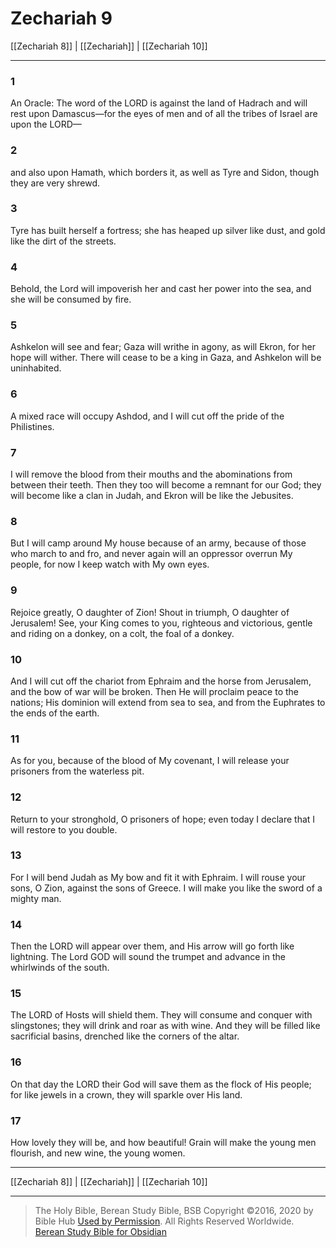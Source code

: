 # Zechariah 9

[[Zechariah 8]] | [[Zechariah]] | [[Zechariah 10]]

---

### 1
An Oracle: The word of the LORD is against the land of Hadrach and will rest upon Damascus—for the eyes of men and of all the tribes of Israel are upon the LORD—

### 2
and also upon Hamath, which borders it, as well as Tyre and Sidon, though they are very shrewd.

### 3
Tyre has built herself a fortress; she has heaped up silver like dust, and gold like the dirt of the streets.

### 4
Behold, the Lord will impoverish her and cast her power into the sea, and she will be consumed by fire.

### 5
Ashkelon will see and fear; Gaza will writhe in agony, as will Ekron, for her hope will wither. There will cease to be a king in Gaza, and Ashkelon will be uninhabited.

### 6
A mixed race will occupy Ashdod, and I will cut off the pride of the Philistines.

### 7
I will remove the blood from their mouths and the abominations from between their teeth. Then they too will become a remnant for our God; they will become like a clan in Judah, and Ekron will be like the Jebusites.

### 8
But I will camp around My house because of an army, because of those who march to and fro, and never again will an oppressor overrun My people, for now I keep watch with My own eyes.

### 9
Rejoice greatly, O daughter of Zion! Shout in triumph, O daughter of Jerusalem! See, your King comes to you, righteous and victorious, gentle and riding on a donkey, on a colt, the foal of a donkey.

### 10
And I will cut off the chariot from Ephraim and the horse from Jerusalem, and the bow of war will be broken. Then He will proclaim peace to the nations; His dominion will extend from sea to sea, and from the Euphrates to the ends of the earth.

### 11
As for you, because of the blood of My covenant, I will release your prisoners from the waterless pit.

### 12
Return to your stronghold, O prisoners of hope; even today I declare that I will restore to you double.

### 13
For I will bend Judah as My bow and fit it with Ephraim. I will rouse your sons, O Zion, against the sons of Greece. I will make you like the sword of a mighty man.

### 14
Then the LORD will appear over them, and His arrow will go forth like lightning. The Lord GOD will sound the trumpet and advance in the whirlwinds of the south.

### 15
The LORD of Hosts will shield them. They will consume and conquer with slingstones; they will drink and roar as with wine. And they will be filled like sacrificial basins, drenched like the corners of the altar.

### 16
On that day the LORD their God will save them as the flock of His people; for like jewels in a crown, they will sparkle over His land.

### 17
How lovely they will be, and how beautiful! Grain will make the young men flourish, and new wine, the young women.

---

[[Zechariah 8]] | [[Zechariah]] | [[Zechariah 10]]

---

> The Holy Bible, Berean Study Bible, BSB
> Copyright &copy;2016, 2020 by Bible Hub
> [Used by Permission](https://berean.bible/terms.htm). All Rights Reserved Worldwide.
> [Berean Study Bible for Obsidian](https://github.com/gapmiss/berean-study-bible-for-obsidian)</small>

